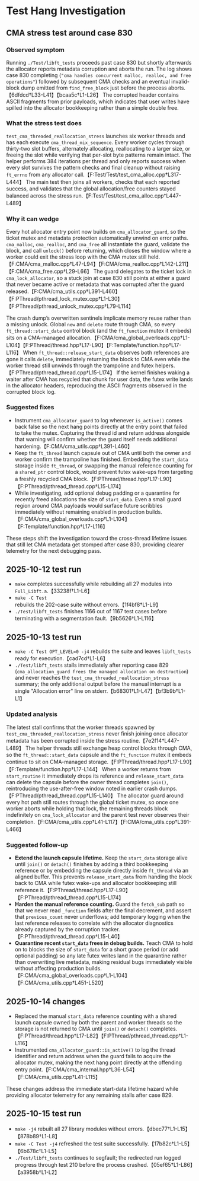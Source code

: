 # Test Hang Investigation

## CMA stress test around case 830

### Observed symptom

Running `./Test/libft_tests` proceeds past case 830 but shortly afterwards the allocator reports metadata corruption and aborts the run. The log shows case 830 completing (`"cma handles concurrent malloc, realloc, and free operations"`) followed by subsequent CMA checks and an eventual invalid-block dump emitted from `find_free_block` just before the process aborts.【6dfdcd†L33-L41】【bcaa5c†L1-L26】  The corrupted header contains ASCII fragments from prior payloads, which indicates that user writes have spilled into the allocator bookkeeping rather than a simple double free.

### What the stress test does

`test_cma_threaded_reallocation_stress` launches six worker threads and has each execute `cma_thread_mix_sequence`. Every worker cycles through thirty-two slot buffers, alternately allocating, reallocating to a larger size, or freeing the slot while verifying that per-slot byte patterns remain intact. The helper performs 384 iterations per thread and only reports success when every slot survives the pattern checks and final cleanup without raising `ft_errno` from any allocator call.【F:Test/Test/test_cma_alloc.cpp†L317-L444】  The main test then joins all workers, checks that each reported success, and validates that the global allocation/free counters stayed balanced across the stress run.【F:Test/Test/test_cma_alloc.cpp†L447-L489】

### Why it can wedge

Every hot allocator entry point now builds on `cma_allocator_guard`, so the ticket mutex and metadata protection automatically unwind on error paths. `cma_malloc`, `cma_realloc`, and `cma_free` all instantiate the guard, validate the block, and call `unlock()` before returning, which closes the window where a worker could exit the stress loop with the CMA mutex still held.【F:CMA/cma_malloc.cpp†L47-L94】【F:CMA/cma_realloc.cpp†L142-L211】【F:CMA/cma_free.cpp†L29-L66】  The guard delegates to the ticket lock in `cma_lock_allocator`, so a stuck join at case 830 still points at either a guard that never became active or metadata that was corrupted after the guard released.【F:CMA/cma_utils.cpp†L391-L460】【F:PThread/pthread_lock_mutex.cpp†L1-L30】【F:PThread/pthread_unlock_mutex.cpp†L79-L114】

The crash dump’s overwritten sentinels implicate memory reuse rather than a missing unlock. Global `new` and `delete` route through CMA, so every `ft_thread::start_data` control block (and the `ft_function` mutex it embeds) sits on a CMA-managed allocation.【F:CMA/cma_global_overloads.cpp†L1-L104】【F:PThread/thread.hpp†L17-L90】【F:Template/function.hpp†L17-L116】  When `ft_thread::release_start_data` observes both references are gone it calls `delete`, immediately returning the block to CMA even while the worker thread still unwinds through the trampoline and futex helpers.【F:PThread/pthread_thread.cpp†L15-L174】  If the kernel finishes waking a waiter after CMA has recycled that chunk for user data, the futex write lands in the allocator headers, reproducing the ASCII fragments observed in the corrupted block log.

### Suggested fixes

- Instrument `cma_allocator_guard` to log whenever `is_active()` comes back false so the next hang points directly at the entry point that failed to take the mutex. Capturing the thread id and return address alongside that warning will confirm whether the guard itself needs additional hardening.【F:CMA/cma_utils.cpp†L391-L460】
- Keep the `ft_thread` launch capsule out of CMA until both the owner and worker confirm the trampoline has finished. Embedding the `start_data` storage inside `ft_thread`, or swapping the manual reference counting for a `shared_ptr` control block, would prevent futex wake-ups from targeting a freshly recycled CMA block.【F:PThread/thread.hpp†L17-L90】【F:PThread/pthread_thread.cpp†L15-L174】
- While investigating, add optional debug padding or a quarantine for recently freed allocations the size of `start_data`. Even a small guard region around CMA payloads would surface future scribbles immediately without remaining enabled in production builds.【F:CMA/cma_global_overloads.cpp†L1-L104】【F:Template/function.hpp†L17-L116】

These steps shift the investigation toward the cross-thread lifetime issues that still let CMA metadata get stomped after case 830, providing clearer telemetry for the next debugging pass.

## 2025-10-12 test run

- `make` completes successfully while rebuilding all 27 modules into `Full_Libft.a`.【33238f†L1-L6】
- `make -C Test` rebuilds the 202-case suite without errors.【1f4bf8†L1-L9】
- `./Test/libft_tests` finishes 1166 out of 1167 test cases before terminating with a segmentation fault.【9b5626†L1-L116】

## 2025-10-13 test run

- `make -C Test OPT_LEVEL=0 -j4` rebuilds the suite and leaves `libft_tests` ready for execution.【cad7cd†L1-L6】
- `./Test/libft_tests` stalls immediately after reporting case 829 (`cma_allocation_guard frees the managed allocation on destruction`) and never reaches the `test_cma_threaded_reallocation_stress` summary; the only additional output before the manual interrupt is a single "Allocation error" line on stderr.【b68301†L1-L47】【bf3b9b†L1-L1】

### Updated analysis

The latest stall confirms that the worker threads spawned by `test_cma_threaded_reallocation_stress` never finish joining once allocator metadata has been corrupted inside the stress routine.【7e2f14†L447-L489】  The helper threads still exchange heap control blocks through CMA, so the `ft_thread::start_data` capsule and the `ft_function` mutex it embeds continue to sit on CMA-managed storage.【F:PThread/thread.hpp†L17-L90】【F:Template/function.hpp†L17-L144】  When a worker returns from `start_routine` it immediately drops its reference and `release_start_data` can delete the capsule before the owner thread completes `join()`, reintroducing the use-after-free window noted in earlier crash dumps.【F:PThread/pthread_thread.cpp†L15-L140】  The allocator guard around every hot path still routes through the global ticket mutex, so once one worker aborts while holding that lock, the remaining threads block indefinitely on `cma_lock_allocator` and the parent test never observes their completion.【F:CMA/cma_utils.cpp†L41-L117】【F:CMA/cma_utils.cpp†L391-L466】

### Suggested follow-up

- **Extend the launch capsule lifetime.** Keep the `start_data` storage alive until `join()` or `detach()` finishes by adding a third bookkeeping reference or by embedding the capsule directly inside `ft_thread` via an aligned buffer. This prevents `release_start_data` from handing the block back to CMA while futex wake-ups and allocator bookkeeping still reference it.【F:PThread/thread.hpp†L17-L90】【F:PThread/pthread_thread.cpp†L15-L174】
- **Harden the manual reference counting.** Guard the `fetch_sub` path so that we never read `_function` fields after the final decrement, and assert that `previous_count` never underflows; add temporary logging when the last reference releases to correlate with the allocator diagnostics already captured by the corruption tracker.【F:PThread/pthread_thread.cpp†L15-L40】
- **Quarantine recent `start_data` frees in debug builds.** Teach CMA to hold on to blocks the size of `start_data` for a short grace period (or add optional padding) so any late futex writes land in the quarantine rather than overwriting live metadata, making residual bugs immediately visible without affecting production builds.【F:CMA/cma_global_overloads.cpp†L1-L104】【F:CMA/cma_utils.cpp†L451-L520】

## 2025-10-14 changes

- Replaced the manual `start_data` reference counting with a shared launch capsule owned by both the parent and worker threads so the storage is not returned to CMA until `join()` or `detach()` completes.【F:PThread/thread.hpp†L17-L82】【F:PThread/pthread_thread.cpp†L1-L116】
- Instrumented `cma_allocator_guard::is_active()` to log the thread identifier and return address when the guard fails to acquire the allocator mutex, making the next hang point directly at the offending entry point.【F:CMA/cma_internal.hpp†L36-L54】【F:CMA/cma_utils.cpp†L41-L115】

These changes address the immediate start-data lifetime hazard while providing allocator telemetry for any remaining stalls after case 829.

## 2025-10-15 test run

- `make -j4` rebuilt all 27 library modules without errors.【dbec77†L1-L15】【878b89†L1-L8】
- `make -C Test -j4` refreshed the test suite successfully.【17b82c†L1-L5】【6b678c†L1-L5】
- `./Test/libft_tests` continues to segfault; the redirected run logged progress through test 210 before the process crashed.【05ef65†L1-L86】【a3958b†L1-L2】

